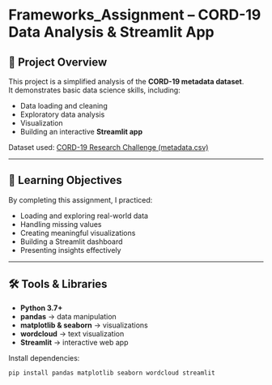 # Frameworks_Assignment – CORD-19 Data Analysis & Streamlit App

## 📌 Project Overview
This project is a simplified analysis of the **CORD-19 metadata dataset**.  
It demonstrates basic data science skills, including:
- Data loading and cleaning
- Exploratory data analysis
- Visualization
- Building an interactive **Streamlit app**

Dataset used: [CORD-19 Research Challenge (metadata.csv)](https://www.kaggle.com/allen-institute-for-ai/CORD-19-research-challenge)

---

## 🎯 Learning Objectives
By completing this assignment, I practiced:
- Loading and exploring real-world data
- Handling missing values
- Creating meaningful visualizations
- Building a Streamlit dashboard
- Presenting insights effectively

---

## 🛠️ Tools & Libraries
- **Python 3.7+**
- **pandas** → data manipulation  
- **matplotlib & seaborn** → visualizations  
- **wordcloud** → text visualization  
- **Streamlit** → interactive web app  

Install dependencies:
```bash
pip install pandas matplotlib seaborn wordcloud streamlit

